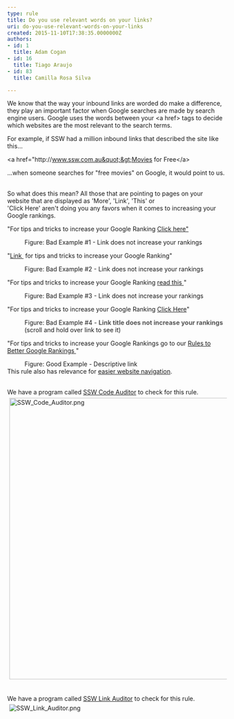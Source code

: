 ```yaml
---
type: rule
title: Do you use relevant words on your links?
uri: do-you-use-relevant-words-on-your-links
created: 2015-11-10T17:38:35.0000000Z
authors:
- id: 1
  title: Adam Cogan
- id: 16
  title: Tiago Araujo
- id: 83
  title: Camilla Rosa Silva

---
```




<span class='intro'> <p>We know that the way your inbound links are worded do make a difference, they play an important factor when Google searches are made by search engine users. Google uses the words between your &lt;a href&gt; tags to decide which websites are the most relevant to the search terms.​</p> </span>

For example, if SSW had a million inbound links that described the site like this...<p class="ssw15-rteElement-CodeArea">&lt;a href=&quot;http&#58;//www.ssw.com.au&quot;&gt;Movies for Free&lt;/a&gt;</p>...when someone searches for &quot;free movies&quot; on Google, it would point to us.<p class="ssw15-rteElement-P">
   <br>So what does this mean? All those that are pointing to pages on your website that are displayed as 'More', 'Link', 'This' or 'Click&#160;Here'&#160;aren't&#160;doing you any favors when it comes to increasing your Google rankings.</p><div><p class="ssw15-rteElement-GreyBox">&quot;For tips and tricks to increase your Google Ranking <a href="#">Click&#160;here&quot;</a></p><dd class="ssw15-rteElement-FigureBad">Figure&#58; Bad Example #1 - Link does not increase your rankings </dd><p class="ssw15-rteElement-GreyBox">&quot;<a href="#">Link </a>&#160;for tips and tricks to increase your Google Ranking&quot;</p><dd class="ssw15-rteElement-FigureBad"> Figure&#58; Bad Example #2 - Link does not increase your rankings</dd><p class="ssw15-rteElement-GreyBox">&quot;For tips and tricks to increase your Google Ranking <a href="#">read&#160;this </a>&quot;</p><dd class="ssw15-rteElement-FigureBad">Figure&#58; Bad Example #3 - Link does not increase your rankings</dd><p class="ssw15-rteElement-GreyBox">&quot;For tips and tricks to increase your Google Ranking&#160;<a href="#" title="Rules to Better Google Rankings">Click Here</a>&quot;</p><dd class="ssw15-rteElement-FigureBad">Figure&#58; Bad Example #4 - <span style="color&#58;#555555;font-size&#58;14.4px;font-weight&#58;bold;">Link title&#160;does not increase your rankings</span>​ (scroll and hold over link to see it)</dd><p class="ssw15-rteElement-GreyBox">&quot;For tips and tricks to increase your Google Rankings go to our&#160;<a href="#">Rules to Better Google Rankings </a>&quot;</p><dd class="ssw15-rteElement-FigureGood">Figure&#58; Good Example - Descriptive link</dd>This rule also has relevance for&#160;<a href="/_layouts/15/FIXUPREDIRECT.ASPX?WebId=3dfc0e07-e23a-4cbb-aac2-e778b71166a2&amp;TermSetId=07da3ddf-0924-4cd2-a6d4-a4809ae20160&amp;TermId=313838ef-4179-493e-8b76-34acc6a20615">easier website navigation</a>.<br><br></div><p class="ssw15-rteElement-YellowBorderBox">We have a program called&#160;<a href="https&#58;//www.ssw.com.au/ssw/CodeAuditor/">SSW Code Auditor​</a>&#160;to check for this rule.&#160;<img src="/SiteAssets/relevant-words-on-links/SSW_Code_Auditor.png" alt="SSW_Code_Auditor.png" style="margin&#58;5px;width&#58;652px;" />​</p><div><p class="ssw15-rteElement-YellowBorderBox">We have a program called&#160;<a href="https&#58;//sswlinkauditor.com/">SSW Link Auditor​</a>&#160;to check for this rule.<img src="/SiteAssets/relevant-words-on-links/SSW_Link_Auditor.png" alt="SSW_Link_Auditor.png" style="margin&#58;5px;" />​</p></div>


